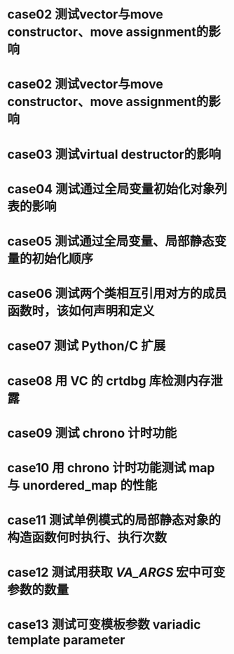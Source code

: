 # case02 测试vector与move constructor、move assignment的影响

# case02 测试vector与move constructor、move assignment的影响

# case03 测试virtual destructor的影响

# case04 测试通过全局变量初始化对象列表的影响

# case05 测试通过全局变量、局部静态变量的初始化顺序

# case06 测试两个类相互引用对方的成员函数时，该如何声明和定义

# case07 测试 Python/C 扩展

# case08 用 VC 的 crtdbg 库检测内存泄露

# case09 测试 chrono 计时功能

# case10 用 chrono 计时功能测试 map 与 unordered_map 的性能

# case11 测试单例模式的局部静态对象的构造函数何时执行、执行次数

# case12 测试用获取 _VA_ARGS_ 宏中可变参数的数量

# case13 测试可变模板参数 variadic template parameter
